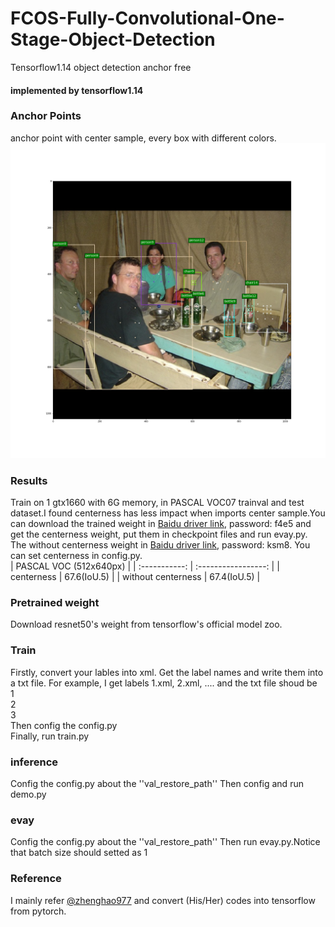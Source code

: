 # FCOS-Fully-Convolutional-One-Stage-Object-Detection
Tensorflow1.14  object detection  anchor free

####  implemented by tensorflow1.14  

### Anchor Points  
anchor point with center sample, every box with different colors.  
![](assets1/000050.jpg)  
### Results  
Train on 1 gtx1660 with 6G memory, in PASCAL VOC07 trainval and test dataset.I found centerness has less impact when imports center sample.You can download the trained weight in [Baidu driver link](https://pan.baidu.com/s/1aKO__bFwIL3-oip5y_Fr2g ), password: f4e5 and get the centerness weight, put them in checkpoint files and run evay.py. The without centerness weight in [Baidu driver link](https://pan.baidu.com/s/1YX0QhMEL2oyf42QuSwA4-g ), password: ksm8. You can set centerness in config.py.  
| PASCAL VOC (512x640px)       | 
| :-----------: | :-----------------: |
|     centerness      |      67.6(IoU.5)        |
|     without centerness      |      67.4(IoU.5)        |

### Pretrained weight  
Download resnet50's weight from tensorflow's official model zoo.

### Train  
Firstly, convert your lables into xml. Get the label names and write them into a txt file. For example, I get labels 1.xml, 2.xml, .... and the txt file shoud be  
1  
2  
3  
Then config the config.py  
Finally, run train.py  

### inference  
Config the config.py about the ''val_restore_path'' Then config and run demo.py  

### evay  
Config the config.py about the ''val_restore_path'' Then  run evay.py.Notice that batch size should setted as 1  

### Reference  
I mainly refer [@zhenghao977](https://github.com/zhenghao977/FCOS-PyTorch-37.2AP) and convert (His/Her) codes into tensorflow from pytorch.
